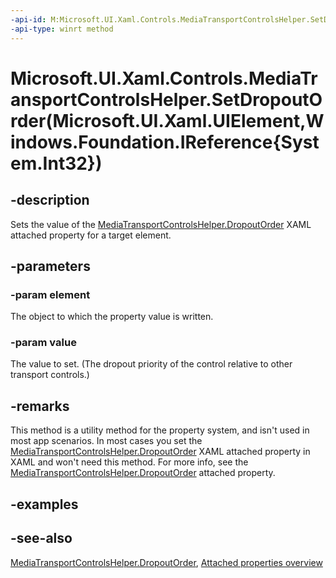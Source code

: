 ```yaml
---
-api-id: M:Microsoft.UI.Xaml.Controls.MediaTransportControlsHelper.SetDropoutOrder(Microsoft.UI.Xaml.UIElement,Windows.Foundation.IReference{System.Int32})
-api-type: winrt method
---
```


# Microsoft.UI.Xaml.Controls.MediaTransportControlsHelper.SetDropoutOrder(Microsoft.UI.Xaml.UIElement,Windows.Foundation.IReference{System.Int32})

<!--
public static void SetDropoutOrder (Microsoft.UI.Xaml.UIElement element, System.Nullable<int> value);
-->


## -description

Sets the value of the [MediaTransportControlsHelper.DropoutOrder](mediatransportcontrolshelper_dropoutorder.md) XAML attached property for a target element.

## -parameters

### -param element

The object to which the property value is written.

### -param value

The value to set. (The dropout priority of the control relative to other transport controls.)

## -remarks

This method is a utility method for the property system, and isn't used in most app scenarios. In most cases you set the [MediaTransportControlsHelper.DropoutOrder](mediatransportcontrolshelper_dropoutorder.md) XAML attached property in XAML and won't need this method. For more info, see the [MediaTransportControlsHelper.DropoutOrder](mediatransportcontrolshelper_dropoutorder.md) attached property.

## -examples

## -see-also

[MediaTransportControlsHelper.DropoutOrder](mediatransportcontrolshelper_dropoutorder.md), [Attached properties overview](/windows/uwp/xaml-platform/attached-properties-overview)
